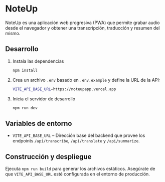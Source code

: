 # NoteUp

NoteUp es una aplicación web progresiva (PWA) que permite grabar audio desde el navegador y obtener una transcripción, traducción y resumen del mismo.

## Desarrollo

1. Instala las dependencias
   ```bash
   npm install
   ```
2. Crea un archivo `.env` basado en `.env.example` y define la URL de la API:
   ```bash
   VITE_API_BASE_URL=https://noteupapp.vercel.app
   ```
3. Inicia el servidor de desarrollo
   ```bash
   npm run dev
   ```

## Variables de entorno

- `VITE_API_BASE_URL` – Dirección base del backend que provee los endpoints `/api/transcribe`, `/api/translate` y `/api/summarize`.

## Construcción y despliegue

Ejecuta `npm run build` para generar los archivos estáticos. Asegúrate de que `VITE_API_BASE_URL` esté configurada en el entorno de producción.
